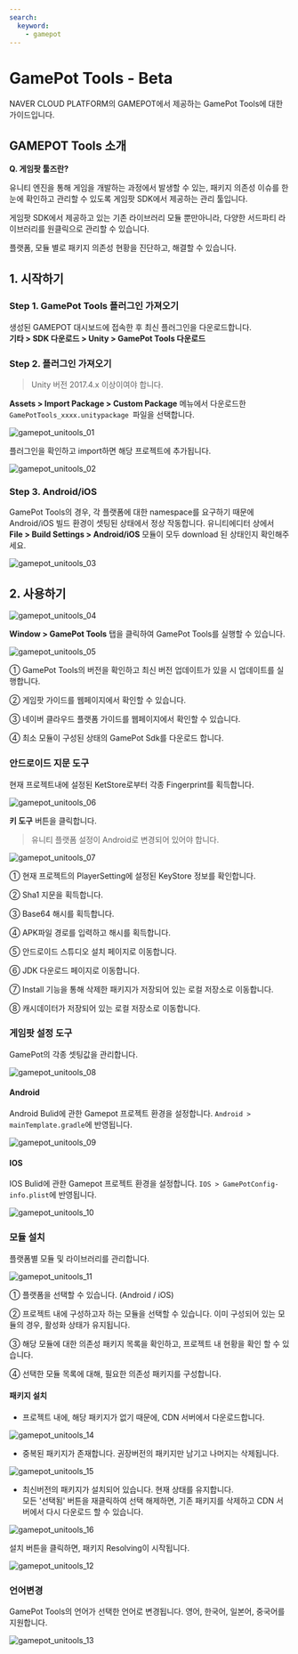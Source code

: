 ```yaml
---
search:
  keyword:
    - gamepot
---
```


# GamePot Tools - Beta

NAVER CLOUD PLATFORM의 GAMEPOT에서 제공하는 GamePot Tools에 대한 가이드입니다.

## GAMEPOT Tools 소개

**Q. 게임팟 툴즈란?**

유니티 엔진을 통해 게임을 개발하는 과정에서  발생할 수 있는, 패키지 의존성 이슈를 한눈에 확인하고 관리할 수 있도록
게임팟 SDK에서 제공하는 관리 툴입니다.

게임팟 SDK에서 제공하고 있는 기존 라이브러리 모듈 뿐만아니라, 다양한 서드파티 라이브러리를 원클릭으로 관리할 수 있습니다.

플랫폼, 모듈 별로 패키지 의존성 현황을 진단하고, 해결할 수 있습니다.

## 1. 시작하기

### Step 1. GamePot Tools 플러그인 가져오기

생성된 GAMEPOT 대시보드에 접속한 후 최신 플러그인을 다운로드합니다.
<br>**기타 > SDK 다운로드 > Unity > GamePot Tools 다운로드**

### Step 2. 플러그인 가져오기

> Unity 버전 2017.4.x 이상이여야 합니다.

**Assets &gt; Import Package &gt; Custom Package** 메뉴에서 다운로드한 `GamePotTools_xxxx.unitypackage `파일을 선택합니다.

![gamepot_unitools_01](./images/gamepot_unitools_01.png)

플러그인을 확인하고 import하면 해당 프로젝트에 추가됩니다.

![gamepot_unitools_02](./images/gamepot_unitools_02.png)

### Step 3. Android/iOS

GamePot Tools의 경우, 각 플랫폼에 대한 namespace를 요구하기 때문에 Android/iOS 빌드 환경이 셋팅된 상태에서 정상 작동합니다. 유니티에디터 상에서 **File > Build Settings > Android/iOS** 모듈이 모두 download 된 상태인지 확인해주세요.

![gamepot_unitools_03](./images/gamepot_unitools_03.png)

## 2. 사용하기

![gamepot_unitools_04](./images/gamepot_unitools_04.png)

**Window > GamePot Tools** 탭을 클릭하여 GamePot Tools를 실행할 수 있습니다.

![gamepot_unitools_05](./images/gamepot_unitools_05.png)

① GamePot Tools의 버전을 확인하고 최신 버전 업데이트가 있을 시 업데이트를 실행합니다.

② 게임팟 가이드를 웹페이지에서 확인할 수 있습니다.

③ 네이버 클라우드 플랫폼 가이드를 웹페이지에서 확인할 수 있습니다.

④ 최소 모듈이 구성된 상태의 GamePot Sdk를 다운로드 합니다.

### 안드로이드 지문 도구

현재 프로젝트내에 설정된 KetStore로부터 각종 Fingerprint를 획득합니다. 

![gamepot_unitools_06](./images/gamepot_unitools_06.png)

**키 도구** 버튼을 클릭합니다.

> 유니티 플랫폼 설정이 Android로 변경되어 있어야 합니다.

![gamepot_unitools_07](./images/gamepot_unitools_07.png)

① 현재 프로젝트의 PlayerSetting에 설정된 KeyStore 정보를 확인합니다.

② Sha1 지문을 획득합니다.

③ Base64 해시를 획득합니다.

④ APK파일 경로를 입력하고 해시를 획득합니다.

⑤ 안드로이드 스튜디오 설치 페이지로 이동합니다.

⑥ JDK 다운로드 페이지로 이동합니다.

⑦ Install 기능을 통해 삭제한 패키지가 저장되어 있는 로컬 저장소로 이동합니다.

⑧ 캐시데이터가 저장되어 있는 로컬 저장소로 이동합니다.

### 게임팟 설정 도구

GamePot의 각종 셋팅값을 관리합니다.

![gamepot_unitools_08](./images/gamepot_unitools_08.png)

#### Android

Android Bulid에 관한 Gamepot 프로젝트 환경을 설정합니다. 
`Android > mainTemplate.gradle`에 반영됩니다.

![gamepot_unitools_09](./images/gamepot_unitools_09.png)

#### IOS

IOS Bulid에 관한 Gamepot 프로젝트 환경을 설정합니다.
`IOS > GamePotConfig-info.plist`에 반영됩니다.

![gamepot_unitools_10](./images/gamepot_unitools_10.png)

### 모듈 설치

플랫폼별 모듈 및 라이브러리를 관리합니다.

![gamepot_unitools_11](./images/gamepot_unitools_11.png)

① 플랫폼을 선택할 수 있습니다. (Android / iOS)

② 프로젝트 내에 구성하고자 하는 모듈을 선택할 수 있습니다. 이미 구성되어 있는 모듈의 경우, 활성화 상태가 유지됩니다.

③ 해당 모듈에 대한 의존성 패키지 목록을 확인하고, 프로젝트 내 현황을 확인 할 수 있습니다.

④ 선택한 모듈 목록에  대해, 필요한 의존성 패키지를 구성합니다.

#### 패키지 설치

 - 프로젝트 내에, 해당 패키지가 없기 때문에, CDN 서버에서 다운로드합니다.

![gamepot_unitools_14](./images/gamepot_unitools_14.png)

 - 중복된 패키지가 존재합니다. 권장버전의 패키지만 남기고 나머지는 삭제됩니다.

![gamepot_unitools_15](./images/gamepot_unitools_15.png)

 - 최신버전의 패키지가 설치되어 있습니다. 현재 상태를 유지합니다.
<br>모든 '선택됨' 버튼을 재클릭하여 선택 해제하면, 기존 패키지를 삭제하고 CDN 서버에서 다시 다운로드 할 수 있습니다.

![gamepot_unitools_16](./images/gamepot_unitools_16.png)

설치 버튼을 클릭하면, 패키지 Resolving이 시작됩니다.

![gamepot_unitools_12](./images/gamepot_unitools_12.png)

### 언어변경

GamePot Tools의 언어가 선택한 언어로 변경됩니다. 영어, 한국어, 일본어, 중국어를 지원합니다.

![gamepot_unitools_13](./images/gamepot_unitools_13.png)